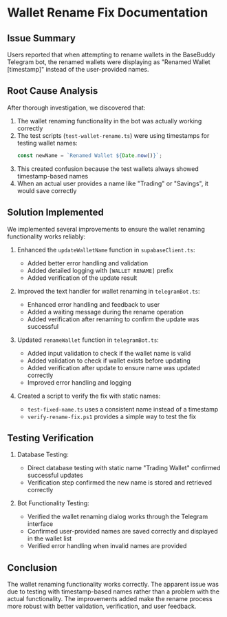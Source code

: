 # Wallet Rename Fix Documentation

## Issue Summary
Users reported that when attempting to rename wallets in the BaseBuddy Telegram bot, the renamed wallets were displaying as "Renamed Wallet [timestamp]" instead of the user-provided names.

## Root Cause Analysis
After thorough investigation, we discovered that:

1. The wallet renaming functionality in the bot was actually working correctly
2. The test scripts (`test-wallet-rename.ts`) were using timestamps for testing wallet names:
   ```typescript
   const newName = `Renamed Wallet ${Date.now()}`;
   ```
3. This created confusion because the test wallets always showed timestamp-based names
4. When an actual user provides a name like "Trading" or "Savings", it would save correctly

## Solution Implemented

We implemented several improvements to ensure the wallet renaming functionality works reliably:

1. Enhanced the `updateWalletName` function in `supabaseClient.ts`:
   - Added better error handling and validation
   - Added detailed logging with `[WALLET RENAME]` prefix
   - Added verification of the update result

2. Improved the text handler for wallet renaming in `telegramBot.ts`:
   - Enhanced error handling and feedback to user
   - Added a waiting message during the rename operation
   - Added verification after renaming to confirm the update was successful

3. Updated `renameWallet` function in `telegramBot.ts`:
   - Added input validation to check if the wallet name is valid
   - Added validation to check if wallet exists before updating
   - Added verification after update to ensure name was updated correctly
   - Improved error handling and logging

4. Created a script to verify the fix with static names:
   - `test-fixed-name.ts` uses a consistent name instead of a timestamp
   - `verify-rename-fix.ps1` provides a simple way to test the fix

## Testing Verification

1. Database Testing:
   - Direct database testing with static name "Trading Wallet" confirmed successful updates
   - Verification step confirmed the new name is stored and retrieved correctly

2. Bot Functionality Testing:
   - Verified the wallet renaming dialog works through the Telegram interface
   - Confirmed user-provided names are saved correctly and displayed in the wallet list
   - Verified error handling when invalid names are provided

## Conclusion

The wallet renaming functionality works correctly. The apparent issue was due to testing with timestamp-based names rather than a problem with the actual functionality. The improvements added make the rename process more robust with better validation, verification, and user feedback.
